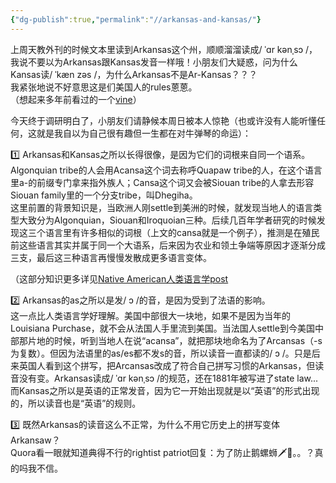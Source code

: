 ```yaml
---
{"dg-publish":true,"permalink":"//arkansas-and-kansas/"}
---
```



上周天教外刊的时候文本里读到Arkansas这个州，顺顺溜溜读成/ ˈɑr kənˌsɔ /，我说不要以为Arkansas跟Kansas发音一样哦！小朋友们大疑惑，问为什么Kansas读/ ˈkæn zəs /，为什么Arkansas不是Ar-Kansas？？？  
我紧张地说不好意思这是们美国人的rules蒽蒽。  
（想起来多年前看过的一个[vine](https://www.youtube.com/watch?v=cvL4mQRJlqo)）  
  
今天终于调研明白了，小朋友们请静候本周日被本人惊艳（也或许没有人能听懂任何，这就是我自以为自己很有趣但一生都在对牛弹琴的命运）：  
  
1️⃣ Arkansas和Kansas之所以长得很像，是因为它们的词根来自同一个语系。  
Algonquian tribe的人会用Acansa这个词去称呼Quapaw tribe的人，在这个语言里a-的前缀专门拿来指外族人；Cansa这个词又会被Siouan tribe的人拿去形容Siouan family里的一个分支tribe，叫Dhegiha。  
这里前置的背景知识是，当欧洲人刚settle到美洲的时候，就发现当地人的语言类型大致分为Algonquian，Siouan和Iroquoian三种。后续几百年学者研究的时候发现这三个语言里有许多相似的词根（上文的cansa就是一个例子），推测是在殖民前这些语言其实并属于同一个大语系，后来因为农业和领土争端等原因才逐渐分成三支，最后这三种语言再慢慢发散成更多语言变体。  
  
（这部分知识更多详见[Native American人类语言学post](https://dsl.richmond.edu/historicalatlas/33/)
  
2️⃣ Arkansas的as之所以是发/ ɔ /的音，是因为受到了法语的影响。  
这一点比人类语言学好理解。美国中部很大一块地，如果不是因为当年的Louisiana Purchase，就不会从法国人手里流到美国。当法国人settle到今美国中部那片地的时候，听到当地人在说“acansa”，就把那块地命名为了Arcansas（-s为复数）。但因为法语里的as/es都不发s的音，所以读音一直都读的/ ɔ /。只是后来英国人看到这个拼写，把Arcansas改成了符合自己拼写习惯的Arkansas，但读音没有变。Arkansas读成/ ˈɑr kənˌsɔ /的规范，还在1881年被写进了state law...  
而Kansas之所以是英语的正常发音，因为它一开始出现就是以“英语”的形式出现的，所以读音也是“英语”的规则。  
  
3️⃣ 既然Arkansas的读音这么不正常，为什么不用它历史上的拼写变体Arkansaw？  
Quora看一眼就知道典得不行的rightist patriot回复：为了防止鹅螺蛳🗡️💽。。？真的吗我不信。